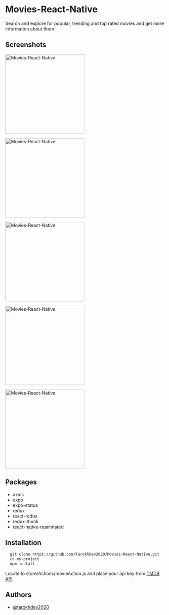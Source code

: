
# Movies-React-Native

Search and explore for popular, trending and top rated movies and get more information about them

## Screenshots

<a href='Simulator Screen Shot - iPhone 11 - 2021-01-04 at 12 05 11' target='_blank'><img src='https://user-images.githubusercontent.com/72879576/153024255-f99b3d7e-fb3c-42ec-b1af-7df94b5f9a8c.png' border='0' alt='Movies-React-Native' width="250"/></a>

<a href='Simulator Screen Shot - iPhone 11 - 2021-01-04 at 12 10 02' target='_blank'><img src='https://user-images.githubusercontent.com/72879576/153024740-f0c2aced-6450-4e06-94f0-fcf2321ae0a6.png' alt='Movies-React-Native' width="250"/></a>

<a href='Simulator Screen Shot - iPhone 11 - 2021-01-04 at 12 10 17' target='_blank'><img src='https://user-images.githubusercontent.com/72879576/153024796-bf41552e-c6e5-4eea-b321-2e37c7db0f2c.png' alt='Movies-React-Native' width="250"/></a>

<a href='Simulator Screen Shot - iPhone 11 - 2021-01-04 at 12 05 52' target='_blank'><img src='https://user-images.githubusercontent.com/72879576/153025065-5961126a-ff74-4e9b-9336-39c61b1f0795.png' alt='Movies-React-Native' width="250"/></a>

<a href='Simulator Screen Shot - iPhone 11 - 2021-01-04 at 12 05 40' target='_blank'><img src='https://user-images.githubusercontent.com/72879576/153025103-7a1be0b4-c1c3-4ef8-ac30-94b17e7a91df.png' alt='Movies-React-Native' width="250"/></a>


## Packages

- axios
- expo
- expo-status
- redux
- react-redux
- redux-thunk
- react-native-reanimated

## Installation


```bash
  git clone https://github.com/TarokhDev2020/Movies-React-Native.git
  cd my-project
  npm install
```
Locate to store/Actions/movieAction.js and place your api key from [TMDB API](https://developers.themoviedb.org/3/getting-started/introduction)
## Authors

- [@tarokhdev2020](https://www.github.com/TarokhDev2020)


